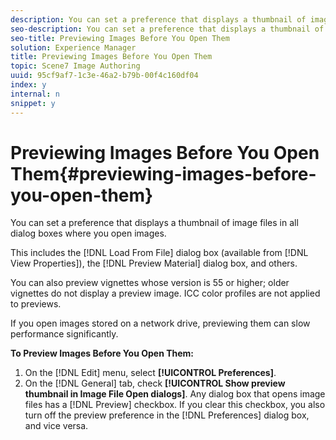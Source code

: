 ```yaml
---
description: You can set a preference that displays a thumbnail of image files in all dialog boxes where you open images.
seo-description: You can set a preference that displays a thumbnail of image files in all dialog boxes where you open images.
seo-title: Previewing Images Before You Open Them
solution: Experience Manager
title: Previewing Images Before You Open Them
topic: Scene7 Image Authoring
uuid: 95cf9af7-1c3e-46a2-b79b-00f4c160df04
index: y
internal: n
snippet: y
---
```


# Previewing Images Before You Open Them{#previewing-images-before-you-open-them}

You can set a preference that displays a thumbnail of image files in all dialog boxes where you open images.

This includes the [!DNL Load From File] dialog box (available from [!DNL View Properties]), the [!DNL Preview Material] dialog box, and others.

You can also preview vignettes whose version is 55 or higher; older vignettes do not display a preview image. ICC color profiles are not applied to previews.

If you open images stored on a network drive, previewing them can slow performance significantly.

**To Preview Images Before You Open Them:** 

1. On the [!DNL Edit] menu, select **[!UICONTROL Preferences]**.
1. On the [!DNL General] tab, check **[!UICONTROL Show preview thumbnail in Image File Open dialogs]**.
Any dialog box that opens image files has a [!DNL Preview] checkbox. If you clear this checkbox, you also turn off the preview preference in the [!DNL Preferences] dialog box, and vice versa. 
